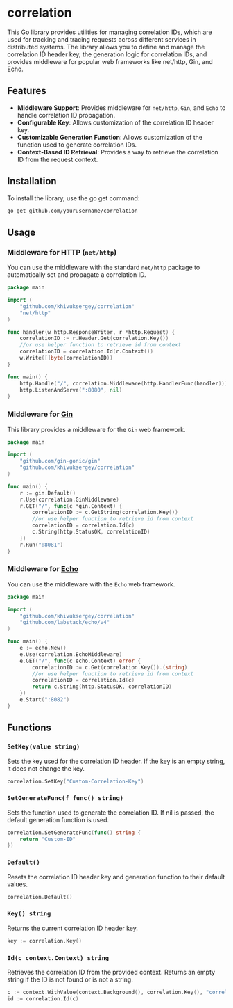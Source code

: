# correlation

This Go library provides utilities for managing correlation IDs, which are used for tracking and tracing requests across different services in distributed systems. The library allows you to define and manage the correlation ID header key, the generation logic for correlation IDs, and provides middleware for popular web frameworks like net/http, Gin, and Echo.

## Features
- **Middleware Support**: Provides middleware for `net/http`, `Gin`, and `Echo` to handle correlation ID propagation.
- **Configurable Key**: Allows customization of the correlation ID header key.
- **Customizable Generation Function**: Allows customization of the function used to generate correlation IDs.
- **Context-Based ID Retrieval**: Provides a way to retrieve the correlation ID from the request context.

## Installation
To install the library, use the go get command:

```bash
go get github.com/yourusername/correlation
```

## Usage

### Middleware for HTTP (`net/http`)
You can use the middleware with the standard `net/http` package to automatically set and propagate a correlation ID.

```go
package main

import (
    "github.com/khivuksergey/correlation"
    "net/http"
)

func handler(w http.ResponseWriter, r *http.Request) {
    correlationID := r.Header.Get(correlation.Key())
    //or use helper function to retrieve id from context
    correlationID = correlation.Id(r.Context())
    w.Write([]byte(correlationID))
}

func main() {
    http.Handle("/", correlation.Middleware(http.HandlerFunc(handler)))
    http.ListenAndServe(":8080", nil)
}
```

### Middleware for [Gin](https://github.com/gin-gonic/gin)
This library provides a middleware for the `Gin` web framework.

```go
package main

import (
    "github.com/gin-gonic/gin"
    "github.com/khivuksergey/correlation"
)

func main() {
    r := gin.Default()
    r.Use(correlation.GinMiddleware)
    r.GET("/", func(c *gin.Context) {
        correlationID := c.GetString(correlation.Key()) 
        //or use helper function to retrieve id from context
        correlationID = correlation.Id(c)
        c.String(http.StatusOK, correlationID)
    })
    r.Run(":8081")
}
```

### Middleware for [Echo](https://github.com/labstack/echo)
You can use the middleware with the `Echo` web framework.

```go
package main

import (
    "github.com/khivuksergey/correlation"
    "github.com/labstack/echo/v4"
)

func main() {
    e := echo.New()
    e.Use(correlation.EchoMiddleware)
    e.GET("/", func(c echo.Context) error {
        correlationID := c.Get(correlation.Key()).(string)
        //or use helper function to retrieve id from context
        correlationID = correlation.Id(c)
        return c.String(http.StatusOK, correlationID)
    })
    e.Start(":8082")
}
```

## Functions
### `SetKey(value string)`
Sets the key used for the correlation ID header. If the key is an empty string, it does not change the key.

```go
correlation.SetKey("Custom-Correlation-Key")
```

### `SetGenerateFunc(f func() string)`
Sets the function used to generate the correlation ID. If nil is passed, the default generation function is used.

```go
correlation.SetGenerateFunc(func() string {
    return "Custom-ID"
})
```

### `Default()`
Resets the correlation ID header key and generation function to their default values.

```go
correlation.Default()
```

### `Key() string`
Returns the current correlation ID header key.

```go
key := correlation.Key()
```

### `Id(c context.Context) string`
Retrieves the correlation ID from the provided context. Returns an empty string if the ID is not found or is not a string.

```go
c := context.WithValue(context.Background(), correlation.Key(), "correlation-id")
id := correlation.Id(c)
```